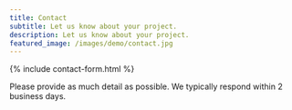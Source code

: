 ```yaml
---
title: Contact
subtitle: Let us know about your project.
description: Let us know about your project.
featured_image: /images/demo/contact.jpg
---
```


{% include contact-form.html %}

Please provide as much detail as possible. We typically respond within 2 business days.
